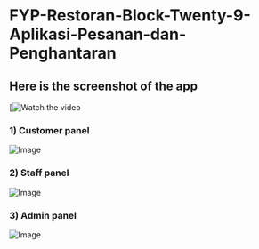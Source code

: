 # FYP-Restoran-Block-Twenty-9-Aplikasi-Pesanan-dan-Penghantaran

## Here is the screenshot of the app

[![Watch the video](https://www.youtube.com/watch?v=MXFrId5Nyhg)

### 1) Customer panel

![Image](asas)

### 2) Staff panel

![Image](asasas)

### 3) Admin panel

![Image](asasa)

